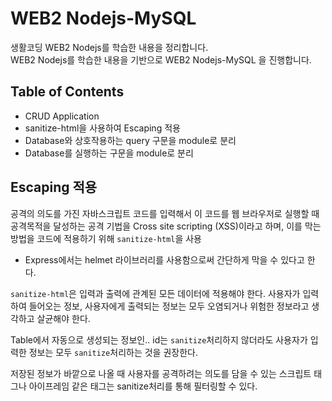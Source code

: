 # WEB2 Nodejs-MySQL

생활코딩 WEB2 Nodejs를 학습한 내용을 정리합니다.  
WEB2 Nodejs를 학습한 내용을 기반으로 WEB2 Nodejs-MySQL 을 진행합니다.


## Table of Contents
- CRUD Application 
- sanitize-html을 사용하여 Escaping 적용
- Database와 상호작용하는 query 구문을 module로 분리
- Database를 실행하는 구문을 module로 분리

## Escaping 적용

공격의 의도를 가진 자바스크립트 코드를 입력해서 이 코드를 웹 브라우저로 실행할 때 공격목적을 달성하는 공격 기법을 Cross site scripting (XSS)이라고 하며, 이를 막는 방법을 코드에 적용하기 위해 `sanitize-html`을 사용  
- Express에서는 helmet 라이브러리를 사용함으로써 간단하게 막을 수 있다고 한다. 

`sanitize-html`은 입력과 출력에 관계된 모든 데이터에 적용해야 한다.
사용자가 입력하여 들어오는 정보, 사용자에게 출력되는 정보는 모두 오염되거나 위험한 정보라고 생각하고 살균해야 한다.

Table에서 자동으로 생성되는 정보인.. id는 `sanitize`처리하지 않더라도 사용자가 입력한 정보는 모두 `sanitize`처리하는 것을 권장한다.

저장된 정보가 바깥으로 나올 때 사용자를 공격하려는 의도를 담을 수 있는 스크립트 태그나 아이프레임 같은 태그는 sanitize처리를 통해 필터링할 수 있다.
